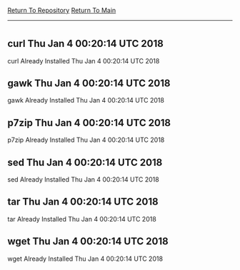 [Return To Repository](https://github.com/deathbybandaid/piholeparser/)
[Return To Main](https://github.com/deathbybandaid/piholeparser/blob/master/RecentRunLogs/Mainlog.md)
____________________________________
# 
## curl Thu Jan 4 00:20:14 UTC 2018
curl Already Installed Thu Jan 4 00:20:14 UTC 2018
## gawk Thu Jan 4 00:20:14 UTC 2018
gawk Already Installed Thu Jan 4 00:20:14 UTC 2018
## p7zip Thu Jan 4 00:20:14 UTC 2018
p7zip Already Installed Thu Jan 4 00:20:14 UTC 2018
## sed Thu Jan 4 00:20:14 UTC 2018
sed Already Installed Thu Jan 4 00:20:14 UTC 2018
## tar Thu Jan 4 00:20:14 UTC 2018
tar Already Installed Thu Jan 4 00:20:14 UTC 2018
## wget Thu Jan 4 00:20:14 UTC 2018
wget Already Installed Thu Jan 4 00:20:14 UTC 2018
